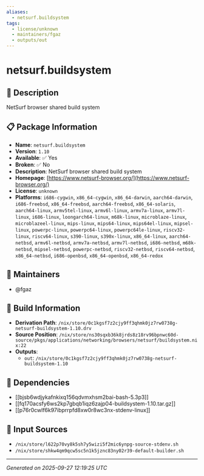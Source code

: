 ```yaml
---
aliases:
  - netsurf.buildsystem
tags:
  - license/unknown
  - maintainers/fgaz
  - outputs/out
---
```


# netsurf.buildsystem

## 📝 Description

NetSurf browser shared build system

## 📋 Package Information

- **Name**: `netsurf.buildsystem`
- **Version**: `1.10`
- **Available**: ✅ Yes
- **Broken**: ✅ No
- **Description**: NetSurf browser shared build system
- **Homepage**: [https://www.netsurf-browser.org/](https://www.netsurf-browser.org/)
- **License**: `unknown`
- **Platforms**: `i686-cygwin`, `x86_64-cygwin`, `x86_64-darwin`, `aarch64-darwin`, `i686-freebsd`, `x86_64-freebsd`, `aarch64-freebsd`, `x86_64-solaris`, `aarch64-linux`, `armv5tel-linux`, `armv6l-linux`, `armv7a-linux`, `armv7l-linux`, `i686-linux`, `loongarch64-linux`, `m68k-linux`, `microblaze-linux`, `microblazeel-linux`, `mips-linux`, `mips64-linux`, `mips64el-linux`, `mipsel-linux`, `powerpc-linux`, `powerpc64-linux`, `powerpc64le-linux`, `riscv32-linux`, `riscv64-linux`, `s390-linux`, `s390x-linux`, `x86_64-linux`, `aarch64-netbsd`, `armv6l-netbsd`, `armv7a-netbsd`, `armv7l-netbsd`, `i686-netbsd`, `m68k-netbsd`, `mipsel-netbsd`, `powerpc-netbsd`, `riscv32-netbsd`, `riscv64-netbsd`, `x86_64-netbsd`, `i686-openbsd`, `x86_64-openbsd`, `x86_64-redox`
## 👥 Maintainers

- @fgaz


## 🔧 Build Information

- **Derivation Path**: `/nix/store/0c1kgsf7z2cjy9ff3qhmk0jz7rw0738g-netsurf-buildsystem-1.10.drv`
- **Source Position**: `/nix/store/ns30sqxb36k8jrds8z18rv96bpnwc60d-source/pkgs/applications/networking/browsers/netsurf/buildsystem.nix:22`
- **Outputs**:
  - `out`:  `/nix/store/0c1kgsf7z2cjy9ff3qhmk0jz7rw0738g-netsurf-buildsystem-1.10`

## 🔗 Dependencies

- [[bjsb6wdjykafnkixq156qdvmxhsm2bai-bash-5.3p3]]
- [[fq170acsfy6ws2kp7gbqb1iqz6zajp04-buildsystem-1.10.tar.gz]]
- [[p76r0cwlf6k97ibprrpfd8xw0r8wc3nx-stdenv-linux]]

## 📁 Input Sources

- `/nix/store/l622p70vy8k5sh7y5wizi5f2mic6ynpg-source-stdenv.sh`
- `/nix/store/shkw4qm9qcw5sc5n1k5jznc83ny02r39-default-builder.sh`

---
*Generated on 2025-09-27 12:19:25 UTC*
